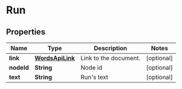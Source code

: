 
# Run

## Properties
Name | Type | Description | Notes
------------ | ------------- | ------------- | -------------
**link** | [**WordsApiLink**](WordsApiLink.md) | Link to the document. |  [optional]
**nodeId** | **String** | Node id |  [optional]
**text** | **String** | Run&#39;s text |  [optional]



